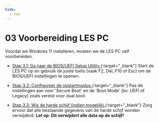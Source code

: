 ```yaml
---
hide:
  - toc
---
```


# 03 Voorbereiding LES PC
Voordat we Windows 11 installeren, moeten we de LES PC zelf voorbereiden.

- [Stap 3.1: Ga naar de BIOS/UEFI Setup Utility.](../../howtos/open-bios-uefi-setup-utility/index.md){:target="_blank"}
Start de LES PC op en gebruik de juiste toets (vaak F2, Del, F10 of Esc) om de BIOS/UEFI instellingen te openen.

- [Stap 3.2: Configureer de opstartmodus.](../../howtos/configureer-opstartmodus-bios-uefi/index.md){:target="_blank"}
Pas de instellingen aan voor 'Secure Boot' en de 'Boot Mode' (bv. UEFI of Legacy) zoals vereist voor dual boot.

- [Stap 3.3: Wis de harde schijf (indien mogelijk).](../../howtos/wis-harde-schijf-bios-uefi/index.md){:target="_blank"}
Zorg ervoor dat alle bestaande gegevens van de harde schijf worden verwijderd. **Let op: Dit verwijdert alle data op de schijf!**